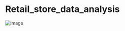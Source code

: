 # Retail_store_data_analysis
![image](https://github.com/dikshashub/Retail_store_data_analysis/assets/132251087/be1bdac9-755d-4541-b619-9a8443f15dff)
